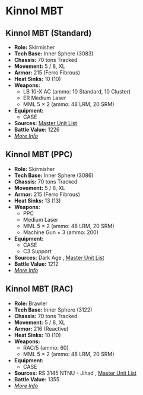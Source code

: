 # Kinnol MBT 

## Kinnol MBT (Standard) 

- **Role:** Skirmisher 
- **Tech Base:** Inner Sphere (3083) 
- **Chassis:** 70 tons Tracked 
- **Movement:** 5 / 8, XL 
- **Armor:** 215 (Ferro Fibrous) 
- **Heat Sinks:** 10 (10) 
- **Weapons:** 
  - LB 10-X AC (ammo: 10 Standard, 10 Cluster) 
  - ER Medium Laser 
  - MML 5 × 2 (ammo: 48 LRM, 20 SRM) 
- **Equipment:** 
  - CASE 
- **Sources:** [Master Unit List](http://masterunitlist.info/Unit/Details/1789/kinnol-mbt-standard) 
- **Battle Value:** 1226 
- [*More Info*](kinnol_mbt/kinnol_mbt_standard.md) 

## Kinnol MBT (PPC) 

- **Role:** Skirmisher 
- **Tech Base:** Inner Sphere (3086) 
- **Chassis:** 70 tons Tracked 
- **Movement:** 5 / 8, XL 
- **Armor:** 215 (Ferro Fibrous) 
- **Heat Sinks:** 13 (13) 
- **Weapons:** 
  - PPC 
  - Medium Laser 
  - MML 5 × 2 (ammo: 48 LRM, 20 SRM) 
  - Machine Gun × 3 (ammo: 200) 
- **Equipment:** 
  - CASE 
  - C3 Support 
- **Sources:** Dark Age , [Master Unit List](http://masterunitlist.info/Unit/Details/1788/kinnol-mbt-ppc) 
- **Battle Value:** 1212 
- [*More Info*](kinnol_mbt/kinnol_mbt_ppc.md) 

## Kinnol MBT (RAC) 

- **Role:** Brawler 
- **Tech Base:** Inner Sphere (3122) 
- **Chassis:** 70 tons Tracked 
- **Movement:** 5 / 8, XL 
- **Armor:** 216 (Reactive) 
- **Heat Sinks:** 10 (10) 
- **Weapons:** 
  - RAC/5 (ammo: 60) 
  - MML 5 × 2 (ammo: 48 LRM, 20 SRM) 
- **Equipment:** 
  - CASE 
- **Sources:** RS 3145 NTNU - Jihad , [Master Unit List](http://masterunitlist.info/Unit/Details/6796/kinnol-mbt-rac) 
- **Battle Value:** 1355 
- [*More Info*](kinnol_mbt/kinnol_mbt_rac.md) 

